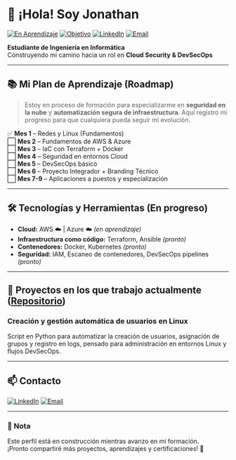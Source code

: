 # 👋 ¡Hola! Soy Jonathan

[![En Aprendizaje](https://img.shields.io/badge/Estado-En%20aprendizaje-yellow?style=for-the-badge&logo=bookstack)](#)
[![Objetivo](https://img.shields.io/badge/Objetivo-Cloud%20Security%20%2F%20DevSecOps-blue?style=for-the-badge&logo=cloud)](#)
[![LinkedIn](https://img.shields.io/badge/LinkedIn-000?style=for-the-badge&logo=linkedin&logoColor=0A66C2)](https://www.linkedin.com/in/tuusuario)
[![Email](https://img.shields.io/badge/Email-000?style=for-the-badge&logo=gmail&logoColor=EA4335)](mailto:tuemail@gmail.com)

**Estudiante de Ingeniería en Informática**  
Construyendo mi camino hacia un rol en **Cloud Security & DevSecOps**

---

## 📚 Mi Plan de Aprendizaje (Roadmap)

> Estoy en proceso de formación para especializarme en **seguridad en la nube** y **automatización segura de infraestructura**.
> Aquí registro mi progreso para que cualquiera pueda seguir mi evolución.

✅ **Mes 1** – Redes y Linux (Fundamentos)  
⬜ **Mes 2** – Fundamentos de AWS & Azure  
⬜ **Mes 3** – IaC con Terraform + Docker  
⬜ **Mes 4** – Seguridad en entornos Cloud  
⬜ **Mes 5** – DevSecOps básico  
⬜ **Mes 6** – Proyecto Integrador + Branding Técnico  
⬜ **Mes 7-9** – Aplicaciones a puestos y especialización

---

## 🛠️ Tecnologías y Herramientas (En progreso)

- **Cloud:** AWS ☁️ | Azure ☁️ *(en aprendizaje)*
- **Infraestructura como código:** Terraform, Ansible *(pronto)*
- **Contenedores:** Docker, Kubernetes *(pronto)*
- **Seguridad:** IAM, Escaneo de contenedores, DevSecOps pipelines *(pronto)*

---

## 📂 Proyectos en los que trabajo actualmente ([Repositorio](https://github.com/MiskinichJonathanJ/CreacionUsuarios))

###  Creación y gestión automática de usuarios en Linux
Script en Python para automatizar la creación de usuarios, asignación de grupos y registro en logs, pensado para administración en entornos Linux y flujos DevSecOps.  


---

## 📫 Contacto

[![LinkedIn](https://img.shields.io/badge/LinkedIn-000?style=for-the-badge&logo=linkedin&logoColor=0A66C2)](https://www.linkedin.com/in/jonathan-miskinich-61a1ab37a/)
[![Email](https://img.shields.io/badge/Email-000?style=for-the-badge&logo=gmail&logoColor=EA4335)](mailto:miskinich.jobs.jonathan@gmail.com)

---

### 📌 Nota
Este perfil está en construcción mientras avanzo en mi formación.  
¡Pronto compartiré más proyectos, aprendizajes y certificaciones! 🚀


